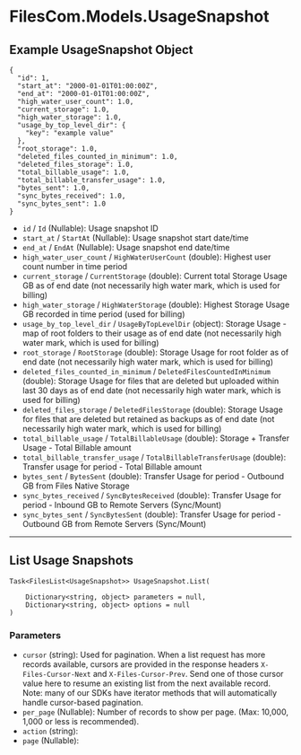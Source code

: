 # FilesCom.Models.UsageSnapshot

## Example UsageSnapshot Object

```
{
  "id": 1,
  "start_at": "2000-01-01T01:00:00Z",
  "end_at": "2000-01-01T01:00:00Z",
  "high_water_user_count": 1.0,
  "current_storage": 1.0,
  "high_water_storage": 1.0,
  "usage_by_top_level_dir": {
    "key": "example value"
  },
  "root_storage": 1.0,
  "deleted_files_counted_in_minimum": 1.0,
  "deleted_files_storage": 1.0,
  "total_billable_usage": 1.0,
  "total_billable_transfer_usage": 1.0,
  "bytes_sent": 1.0,
  "sync_bytes_received": 1.0,
  "sync_bytes_sent": 1.0
}
```

* `id` / `Id`  (Nullable<Int64>): Usage snapshot ID
* `start_at` / `StartAt`  (Nullable<DateTime>): Usage snapshot start date/time
* `end_at` / `EndAt`  (Nullable<DateTime>): Usage snapshot end date/time
* `high_water_user_count` / `HighWaterUserCount`  (double): Highest user count number in time period
* `current_storage` / `CurrentStorage`  (double): Current total Storage Usage GB as of end date (not necessarily high water mark, which is used for billing)
* `high_water_storage` / `HighWaterStorage`  (double): Highest Storage Usage GB recorded in time period (used for billing)
* `usage_by_top_level_dir` / `UsageByTopLevelDir`  (object): Storage Usage - map of root folders to their usage as of end date (not necessarily high water mark, which is used for billing)
* `root_storage` / `RootStorage`  (double): Storage Usage for root folder as of end date (not necessarily high water mark, which is used for billing)
* `deleted_files_counted_in_minimum` / `DeletedFilesCountedInMinimum`  (double): Storage Usage for files that are deleted but uploaded within last 30 days as of end date (not necessarily high water mark, which is used for billing)
* `deleted_files_storage` / `DeletedFilesStorage`  (double): Storage Usage for files that are deleted but retained as backups as of end date (not necessarily high water mark, which is used for billing)
* `total_billable_usage` / `TotalBillableUsage`  (double): Storage + Transfer Usage - Total Billable amount
* `total_billable_transfer_usage` / `TotalBillableTransferUsage`  (double): Transfer usage for period - Total Billable amount
* `bytes_sent` / `BytesSent`  (double): Transfer Usage for period - Outbound GB from Files Native Storage
* `sync_bytes_received` / `SyncBytesReceived`  (double): Transfer Usage for period - Inbound GB to Remote Servers (Sync/Mount)
* `sync_bytes_sent` / `SyncBytesSent`  (double): Transfer Usage for period - Outbound GB from Remote Servers (Sync/Mount)


---

## List Usage Snapshots

```
Task<FilesList<UsageSnapshot>> UsageSnapshot.List(
    
    Dictionary<string, object> parameters = null,
    Dictionary<string, object> options = null
)
```

### Parameters

* `cursor` (string): Used for pagination.  When a list request has more records available, cursors are provided in the response headers `X-Files-Cursor-Next` and `X-Files-Cursor-Prev`.  Send one of those cursor value here to resume an existing list from the next available record.  Note: many of our SDKs have iterator methods that will automatically handle cursor-based pagination.
* `per_page` (Nullable<Int64>): Number of records to show per page.  (Max: 10,000, 1,000 or less is recommended).
* `action` (string): 
* `page` (Nullable<Int64>): 
